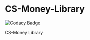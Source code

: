 # CS-Money-Library

[![Codacy Badge](https://api.codacy.com/project/badge/Grade/e16fc7c3bc8e40f0ba1cb47f18d571df)](https://app.codacy.com/gh/Rm1xs/CS-Money-Library?utm_source=github.com&utm_medium=referral&utm_content=Rm1xs/CS-Money-Library&utm_campaign=Badge_Grade)

CS-Money Library
